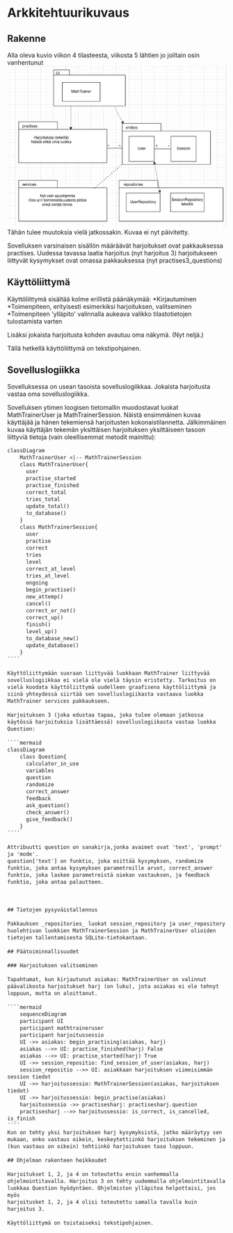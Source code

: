 # Arkkitehtuurikuvaus

## Rakenne

Alla oleva kuvio viikon 4 tilasteesta, viikosta 5 lähtien jo joiltain osin vanhentunut
![Pakkausrakenne](./kuvat/viikko4.png)
Tähän tulee muutoksia vielä jatkossakin. Kuvaa ei nyt päivitetty. 

Sovelluksen varsinaisen sisällön määräävät harjoitukset ovat pakkauksessa practises. Uudessa tavassa laatia harjoitus (nyt harjoitus 3) harjoitukseen liittyvät kysymykset ovat omassa pakkauksessa (nyt practises3_questions)

## Käyttöliittymä

Käyttöliittymä sisältää kolme erillistä päänäkymää:
*Kirjautuminen
*Toimenpiteen, erityisesti esimerkiksi harjoituksen, valitseminen
*Toimenpiteen 'ylläpito' valinnalla aukeava valikko tilastotietojen tulostamista varten

Lisäksi jokaista harjoitusta kohden avautuu oma näkymä. (Nyt neljä.)

Tällä hetkellä käyttöliittymä on tekstipohjainen.

## Sovelluslogiikka

Sovelluksessa on usean tasoista sovelluslogiikkaa. Jokaista harjoitusta vastaa oma sovelluslogiikka.

Sovelluksen ytimen loogisen tietomallin muodostavat luokat MathTrainerUser ja MathTrainerSession. Näistä ensimmäinen kuvaa käyttäjää ja hänen tekemiensä harjoitusten kokonaistilannetta. Jälkimmäinen kuvaa käyttäjän tekemän yksittäisen harjoituksen yksittäiseen tasoon liittyviä tietoja (vain oleellisemmat metodit mainittu):

````mermaid
classDiagram
    MathTrainerUser <|-- MathTrainerSession    
    class MathTrainerUser{
      user
      practise_started
      practise_finished
      correct_total
      tries_total
      update_total()
      to_database()
    }
    class MathTrainerSession{
      user
      practise
      correct
      tries
      level
      correct_at_level
      tries_at_level
      ongoing
      begin_practise()
      new_attemp()      
      cancel()
      correct_or_not()
      correct_up()
      finish()
      level_up()
      to_database_new()
      update_database()
    }
´´´´

Käyttöliittymään suoraan liittyvää luokkaan MathTrainer liittyvää sovelluslogiikkaa ei vielä ole vielä täysin eristetty. Tarkoitus on vielä koodata käyttöliittymä uudelleen graafisena käyttöliittymä ja siinä yhteydessä siirtää sen sovelluslogiikasta vastaava luokka MathTrainer services pakkaukseen.

Harjoituksen 3 (joka edustaa tapaa, joka tulee olemaan jatkossa käytössä harjoituksia lisättäessä) sovelluslogiikasta vastaa luokka Question:

````mermaid
classDiagram   
    class Question{
      calculator_in_use
      variables
      question
      randomize
      correct_answer
      feedback
      ask_question()
      check_answer()
      give_feedback()
    }
´´´´

Attribuutti question on sanakirja,jonka avaimet ovat 'text', 'prompt' ja 'mode'.
question['text'] on funktio, joka esittää kysymyksen, randomize funktio, joka antaa kysymyksen parametreille arvot, correct_answer funktio, joka laskee parametreistä oiekan vastauksen, ja feedback funktio, joka antaa palautteen.



## Tietojen pysyväistallennus

Pakkauksen _repositories_ luokat session_repository ja user_repository huolehtivan luokkien MathTrainerSession ja MathTrainerUser olioiden tietojen tallentamisesta SQLite-tietokantaan.

## Päätoiminnallisuudet

### Harjoituksen valitseminen

Tapahtumat, kun kirjautunut asiakas: MathTrainerUser on valinnut päävalikosta harjoitukset harj (on luku), jota asiakas ei ole tehnyt loppuun, mutta on aloittanut. 

````mermaid
    sequenceDiagram
    participant UI
    participant mathtraineruser
    participant harjoitussessio   
    UI ->> asiakas: begin_practising(asiakas, harj)
    asiakas -->> UI: practise_finished(harj) False
    asiakas -->> UI: practise_started(harj) True
    UI ->> session_repositio: find_session_of_user(asiakas, harj)
    session_repositio -->> UI: asiakkaan harjoituksen viimeisimmän session tiedot 
    UI ->> harjoitussessio: MathTrainerSession(asiakas, harjoituksen tiedot)
    UI ->> harjoitussessio: begin_practise(asiakas)
    harjoitussessio ->> practisesharj: practisesharj.question
    practisesharj -->> harjoitussessio: is_correct, is_cancelled, is_finish
´´´´
Kun on tehty yksi harjoituksen harj kysymyksistä, jatko määräytyy sen mukaan, onko vastaus oikein, keskeytettiinkö harjoituksen tekeminen ja (kun vastaus on oikein) tehtiinkö harjoituksen taso loppuun.

## Ohjelman rakenteen heikkoudet

Harjoitukset 1, 2, ja 4 on toteutettu ensin vanhemmalla ohjelmointitavalla. Harjoitus 3 on tehty uudemmalla ohjelmointitavalla luokkaa Question hyödyntäen. Ohjelmiston ylläpitoa helpottaisi, jos myös
harjoitusket 1, 2, ja 4 olisi toteutettu samalla tavalla kuin harjoitus 3. 

Käyttöliittymä on toistaiseksi tekstipohjainen.


    


